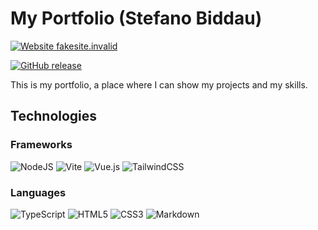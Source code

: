 # My Portfolio (Stefano Biddau)

<!--Badge Management-->

[![Website fakesite.invalid](https://img.shields.io/website-up-down-green-red/http/fakesite.invalid.svg)](http://fakesite.invalid/)

[![GitHub release](https://img.shields.io/github/release/Naereen/StrapDown.js.svg)](https://GitHub.com/Naereen/StrapDown.js/releases/)

<!--
[![Website shields.io](https://img.shields.io/website-up-down-green-red/http/shields.io.svg)](http://shields.io/)
-->

This is my portfolio, a place where I can show my projects and my skills.

## Technologies

### Frameworks

![NodeJS](https://img.shields.io/badge/node.js-6DA55F?style=for-the-badge&logo=node.js&logoColor=white)
![Vite](https://img.shields.io/badge/vite-%23646CFF.svg?style=for-the-badge&logo=vite&logoColor=white)
![Vue.js](https://img.shields.io/badge/vuejs-%2335495e.svg?style=for-the-badge&logo=vuedotjs&logoColor=%234FC08D)
![TailwindCSS](https://img.shields.io/badge/tailwindcss-%2338B2AC.svg?style=for-the-badge&logo=tailwind-css&logoColor=white)

### Languages

![TypeScript](https://img.shields.io/badge/typescript-%23007ACC.svg?style=for-the-badge&logo=typescript&logoColor=white)
![HTML5](https://img.shields.io/badge/html5-%23E34F26.svg?style=for-the-badge&logo=html5&logoColor=white)
![CSS3](https://img.shields.io/badge/css3-%231572B6.svg?style=for-the-badge&logo=css3&logoColor=white)
![Markdown](https://img.shields.io/badge/markdown-%23000000.svg?style=for-the-badge&logo=markdown&logoColor=white)
